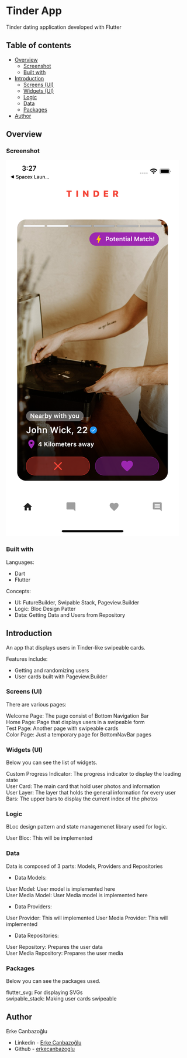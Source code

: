 # Tinder App

Tinder dating application developed with Flutter

## Table of contents

- [Overview](#overview)
  - [Screenshot](#screenshot)
  - [Built with](#built-with)
- [Introduction](#introduction)
  - [Screens (UI)](#ui-screens)
  - [Widgets (UI)](#ui-widgets)
  - [Logic](#logic)
  - [Data](#data)
  - [Packages](#packages)
- [Author](#author)

## Overview

### Screenshot

![Design preview](./images/preview.png)

### Built with

Languages:

- Dart
- Flutter

Concepts:

- UI: FutureBuilder, Swipable Stack, Pageview.Builder
- Logic: Bloc Design Patter
- Data: Getting Data and Users from Repository

## Introduction

An app that displays users in Tinder-like swipeable cards.

Features include:

- Getting and randomizing users
- User cards built with Pageview.Builder

### Screens (UI)

There are various pages:

Welcome Page: The page consist of Bottom Navigation Bar  
Home Page: Page that displays users in a swipeable form  
Test Page: Another page with swipeable cards  
Color Page: Just a temporary page for BottomNavBar pages

### Widgets (UI)

Below you can see the list of widgets.

Custom Progress Indicator: The progress indicator to display the loading state  
User Card: The main card that hold user photos and information  
User Layer: The layer that holds the general information for every user  
Bars: The upper bars to display the current index of the photos

### Logic

BLoc design pattern and state managemenet library used for logic.

User Bloc: This will be implemented

### Data

Data is composed of 3 parts: Models, Providers and Repositories

- Data Models:

User Model: User model is implemented here  
User Media Model: User Media model is implemented here

- Data Providers:

User Provider: This will implemented
User Media Provider: This will implemented

- Data Repositories:

User Repository: Prepares the user data  
User Media Repository: Prepares the user media

### Packages

Below you can see the packages used.

flutter_svg: For displaying SVGs  
 swipable_stack: Making user cards swipeable

## Author

Erke Canbazoğlu

- Linkedin - [Erke Canbazoğlu](https://www.linkedin.com/in/erkecanbazoglu/)
- Github - [erkecanbazoglu](https://github.com/erkecanbazoglu)
